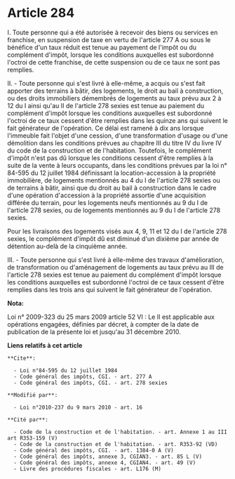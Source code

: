 # Article 284

I. Toute personne qui a été autorisée à recevoir des biens ou services en franchise, en suspension de taxe en vertu de
l'article 277 A ou sous le bénéfice d'un taux réduit est tenue au payement de l'impôt ou du complément d'impôt, lorsque les
conditions auxquelles est subordonné l'octroi de cette franchise, de cette suspension ou de ce taux ne sont pas remplies.

II. - Toute personne qui s'est livré à elle-même, a acquis ou s'est fait apporter des terrains à bâtir, des logements, le
droit au bail à construction, ou des droits immobiliers démembrés de logements au taux prévu aux 2 à 12 du I ainsi qu'au II
de l'article 278 sexies est tenue au paiement du complément d'impôt lorsque les conditions auxquelles est subordonné l'octroi
de ce taux cessent d'être remplies dans les quinze ans qui suivent le fait générateur de l'opération. Ce délai est ramené à
dix ans lorsque l'immeuble fait l'objet d'une cession, d'une transformation d'usage ou d'une démolition dans les conditions
prévues au chapitre III du titre IV du livre IV du code de la construction et de l'habitation. Toutefois, le complément
d'impôt n'est pas dû lorsque les conditions cessent d'être remplies à la suite de la vente à leurs occupants, dans les
conditions prévues par la loi n° 84-595 du 12 juillet 1984 définissant la location-accession à la propriété immobilière, de
logements mentionnés au 4 du I de l'article 278 sexies ou de terrains à bâtir, ainsi que du droit au bail à construction dans
le cadre d'une opération d'accession à la propriété assortie d'une acquisition différée du terrain, pour les logements neufs
mentionnés au 9 du I de l'article 278 sexies, ou de logements mentionnés au 9 du I de l'article 278 sexies.

Pour les livraisons des logements visés aux 4, 9, 11 et 12 du I de l'article 278 sexies, le complément d'impôt dû est diminué
d'un dixième par année de détention au-delà de la cinquième année.

III. - Toute personne qui s'est livré à elle-même des travaux d'amélioration, de transformation ou d'aménagement de logements
au taux prévu au III de l'article 278 sexies est tenue au paiement du complément d'impôt lorsque les conditions auxquelles
est subordonné l'octroi de ce taux cessent d'être remplies dans les trois ans qui suivent le fait générateur de l'opération.

**Nota:**

Loi n° 2009-323 du 25 mars 2009 article 52 VI : Le II est applicable aux opérations engagées, définies par décret, à compter
de la date de publication de la présente loi et jusqu'au 31 décembre 2010.

**Liens relatifs à cet article**

	**Cite**:

	  - Loi n°84-595 du 12 juillet 1984
	  - Code général des impôts, CGI. - art. 277 A
	  - Code général des impôts, CGI. - art. 278 sexies

	**Modifié par**:

	  - Loi n°2010-237 du 9 mars 2010 - art. 16

	**Cité par**:

	  - Code de la construction et de l'habitation. - art. Annexe 1 au III art R353-159 (V)
	  - Code de la construction et de l'habitation. - art. R353-92 (VD)
	  - Code général des impôts, CGI. - art. 1384-0 A (V)
	  - Code général des impôts, annexe 3, CGIAN3. - art. 85 L (V)
	  - Code général des impôts, annexe 4, CGIAN4. - art. 49 (V)
	  - Livre des procédures fiscales - art. L176 (M)
